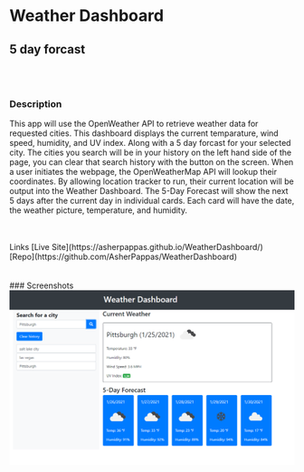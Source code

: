 # Weather Dashboard
## 5 day forcast
<br><br>
### Description
<p>This app will use the OpenWeather API to retrieve weather data for requested cities. This dashboard displays the current temparature, wind speed, humidity, and UV index. Along with a 5 day forcast for your selected city. The cities you search will be in your history on the left hand side of the page, you can clear that search history with the button on the screen.
When a user initiates the webpage, the OpenWeatherMap API will lookup their coordinates. By allowing location tracker to run, their current location will be output into the Weather Dashboard.
The 5-Day Forecast will show the next 5 days after the current day in individual cards. Each card will have the date, the weather picture, temperature, and humidity.</p>
<br><br>
Links
[Live Site](https://asherpappas.github.io/WeatherDashboard/)
<br>
[Repo](https://github.com/AsherPappas/WeatherDashboard)
<br>
<br><br>
### Screenshots
<img src = "imgs/WeatherDashboard.png" width = 800>
<br>
